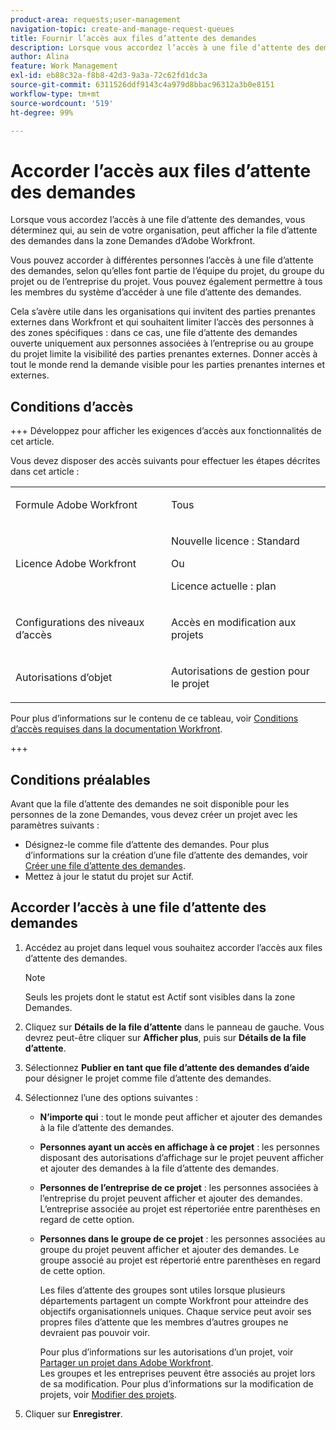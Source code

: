 ```yaml
---
product-area: requests;user-management
navigation-topic: create-and-manage-request-queues
title: Fournir l’accès aux files d’attente des demandes
description: Lorsque vous accordez l’accès à une file d’attente des demandes, vous déterminez qui, au sein de votre organisation, peut afficher la file d’attente des demandes dans la zone Demandes d’Adobe Workfront.
author: Alina
feature: Work Management
exl-id: eb88c32a-f8b8-42d3-9a3a-72c62fd1dc3a
source-git-commit: 6311526ddf9143c4a979d8bbac96312a3b0e8151
workflow-type: tm+mt
source-wordcount: '519'
ht-degree: 99%

---
```


# Accorder l’accès aux files d’attente des demandes

Lorsque vous accordez l’accès à une file d’attente des demandes, vous déterminez qui, au sein de votre organisation, peut afficher la file d’attente des demandes dans la zone Demandes d’Adobe Workfront.

Vous pouvez accorder à différentes personnes l’accès à une file d’attente des demandes, selon qu’elles font partie de l’équipe du projet, du groupe du projet ou de l’entreprise du projet. Vous pouvez également permettre à tous les membres du système d’accéder à une file d’attente des demandes. 

Cela s’avère utile dans les organisations qui invitent des parties prenantes externes dans Workfront et qui souhaitent limiter l’accès des personnes à des zones spécifiques : dans ce cas, une file d’attente des demandes ouverte uniquement aux personnes associées à l’entreprise ou au groupe du projet limite la visibilité des parties prenantes externes. Donner accès à tout le monde rend la demande visible pour les parties prenantes internes et externes.

## Conditions d’accès

+++ Développez pour afficher les exigences d’accès aux fonctionnalités de cet article.

Vous devez disposer des accès suivants pour effectuer les étapes décrites dans cet article :

<table style="table-layout:auto"> 
 <col> 
 <col> 
 <tbody> 
  <tr> 
   <td role="rowheader">Formule Adobe Workfront</td> 
   <td> <p>Tous </p> </td> 
  </tr> 
  <tr> 
   <td role="rowheader">Licence Adobe Workfront</td> 
   <td> 
   <p>Nouvelle licence : Standard </p>
   Ou
   <p>Licence actuelle : plan </p> </td> 
  </tr> 
  <tr> 
   <td role="rowheader">Configurations des niveaux d’accès</td> 
   <td> <p>Accès en modification aux projets</p> </td> 
  </tr> 
  <tr> 
   <td role="rowheader">Autorisations d’objet</td> 
   <td> <p> Autorisations de gestion pour le projet</p> </td> 
  </tr> 
 </tbody> 
</table>

Pour plus d’informations sur le contenu de ce tableau, voir [Conditions d’accès requises dans la documentation Workfront](/help/quicksilver/administration-and-setup/add-users/access-levels-and-object-permissions/access-level-requirements-in-documentation.md).

+++

## Conditions préalables

Avant que la file d’attente des demandes ne soit disponible pour les personnes de la zone Demandes, vous devez créer un projet avec les paramètres suivants :

* Désignez-le comme file d’attente des demandes. Pour plus d’informations sur la création d’une file d’attente des demandes, voir [Créer une file d’attente des demandes](../../../manage-work/requests/create-and-manage-request-queues/create-request-queue.md).
* Mettez à jour le statut du projet sur Actif.

## Accorder l’accès à une file d’attente des demandes

1. Accédez au projet dans lequel vous souhaitez accorder l’accès aux files d’attente des demandes.

   >[!NOTE]
   >
   >Seuls les projets dont le statut est Actif sont visibles dans la zone Demandes.

1. Cliquez sur **Détails de la file d’attente** dans le panneau de gauche. Vous devrez peut-être cliquer sur **Afficher plus**, puis sur **Détails de la file d’attente**.
1. Sélectionnez **Publier en tant que file d’attente des demandes d’aide** pour désigner le projet comme file d’attente des demandes.
1. Sélectionnez l’une des options suivantes :

   * **N’importe qui** : tout le monde peut afficher et ajouter des demandes à la file d’attente des demandes.
   * **Personnes ayant un accès en affichage à ce projet** : les personnes disposant des autorisations d’affichage sur le projet peuvent afficher et ajouter des demandes à la file d’attente des demandes.
   * **Personnes de l’entreprise de ce projet** : les personnes associées à l’entreprise du projet peuvent afficher et ajouter des demandes. L’entreprise associée au projet est répertoriée entre parenthèses en regard de cette option.
   * **Personnes dans le groupe de ce projet** : les personnes associées au groupe du projet peuvent afficher et ajouter des demandes. Le groupe associé au projet est répertorié entre parenthèses en regard de cette option.

     Les files d’attente des groupes sont utiles lorsque plusieurs départements partagent un compte Workfront pour atteindre des objectifs organisationnels uniques. Chaque service peut avoir ses propres files d’attente que les membres d’autres groupes ne devraient pas pouvoir voir.

     Pour plus d’informations sur les autorisations d’un projet, voir [Partager un projet dans Adobe Workfront](../../../workfront-basics/grant-and-request-access-to-objects/share-a-project.md).\
     Les groupes et les entreprises peuvent être associés au projet lors de sa modification. Pour plus d’informations sur la modification de projets, voir [Modifier des projets](../../../manage-work/projects/manage-projects/edit-projects.md).

1. Cliquer sur **Enregistrer**.
